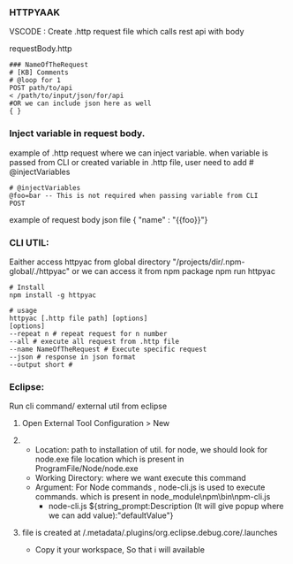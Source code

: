 ### HTTPYAAK

VSCODE : 
Create .http request file which calls rest api with body

requestBody.http 
 ```
### NameOfTheRequest
# [KB] Comments
# @loop for 1
POST path/to/api 
< /path/to/input/json/for/api 
#OR we can include json here as well
{ }
```

###  Inject variable in request body.
example of .http request where we can inject variable. when variable is passed from CLI or created variable in .http file, user need to add # @injectVariables
```
# @injectVariables
@foo=bar -- This is not required when passing variable from CLI
POST
```
example of request body json file 
{ "name" : "{{foo}}"}


### CLI UTIL:
Eaither access httpyac from global directory "/projects/dir/.npm-global/./httpyac"
or we can access it from npm package npm run httpyac 
```
# Install
npm install -g httpyac

# usage
httpyac [.http file path] [options]
[options]
--repeat n # repeat request for n number
--all # execute all request from .http file 
--name NameOfTheRequest # Execute specific request 
--json # response in json format 
--output short #
```

### Eclipse:
Run cli command/ external util from eclipse
1. Open External Tool Configuration > New
2. 
	- Location: path to installation of util. for node, we should look for node.exe file location which is present in ProgramFile/Node/node.exe 
	- Working Directory: where we want execute this command 
	- Argument: For Node commands , node-cli.js is used to execute commands. which is present in node_module\npm\bin\npm-cli.js
		- node-cli.js  ${string_prompt:Description (It will give popup where we can add value):"defaultValue"}

3. file is created at <workspace>/.metadata/.plugins/org.eclipse.debug.core/.launches
	- Copy it your workspace, So that i will available 
